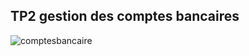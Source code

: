 <h2>TP2 gestion des comptes bancaires</h2>

![comptesbancaire](https://github.com/zakariaaityahia/exception_execise/assets/103770059/533b8f58-52e8-45cb-a88c-8fc588d60b61)

